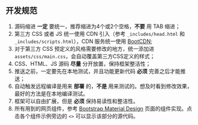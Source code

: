 ## 开发规范

1. 源码缩进 **一定** 要统一，推荐缩进为4个或2个空格，**不要** 用 TAB 缩进；
2. 第三方 CSS 或者 JS 统一使用 CDN 引入（参考 `_includes/head.html` 和 `_includes/scripts.html`），CDN 服务统一使用 [BootCDN](http://www.bootcdn.cn/);
3. 对于第三方 CSS 预定义的风格需要修改的地方，统一添加进 `assets/css/main.css`，会自动覆盖第三方CSS定义的样式；
4. CSS、HTML、JS 源码 **尽量** 分开放置，保持框架整洁性；
5. 推送之前，一定要先在本地测试，并且功能更新代码 **必须** 完善之后才能推送；
6. 自动触发远程编译是用来 **部署** 的，**不是** 用来测试的。想及时看到修改效果，最好的方法是在本地编译测试。
7. 框架可以自由扩展，但是 **必须** 保持易读性和整洁性。
8. 所有用到的网页组件，参考 [Bootstrap Material Design](http://fezvrasta.github.io/bootstrap-material-design/bootstrap-elements.html) 页面的组件实现。点击各个组件示例旁边的 `<>` 可以显示该部分的源代码。
